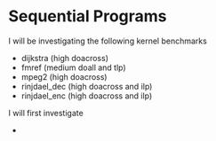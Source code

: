 # Sequential Programs

I will be investigating the following kernel benchmarks

* dijkstra (high doacross)
* fmref (medium doall and tlp)
* mpeg2 (high doacross)
* rinjdael_dec (high doacross and ilp)
* rinjdael_enc (high doacross and ilp)

I will first investigate

* 